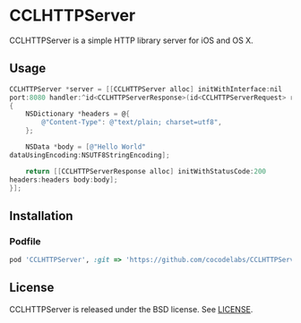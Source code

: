CCLHTTPServer
=============

CCLHTTPServer is a simple HTTP library server for iOS and OS X.

## Usage

```objective-c
CCLHTTPServer *server = [[CCLHTTPServer alloc] initWithInterface:nil
port:8080 handler:^id<CCLHTTPServerResponse>(id<CCLHTTPServerRequest> request)
{
    NSDictionary *headers = @{
        @"Content-Type": @"text/plain; charset=utf8",
    };

    NSData *body = [@"Hello World"
dataUsingEncoding:NSUTF8StringEncoding];

    return [[CCLHTTPServerResponse alloc] initWithStatusCode:200
headers:headers body:body];
}];
```

## Installation

### Podfile

```ruby
pod 'CCLHTTPServer', :git => 'https://github.com/cocodelabs/CCLHTTPServer.git'
```

## License

CCLHTTPServer is released under the BSD license. See [LICENSE](LICENSE).

